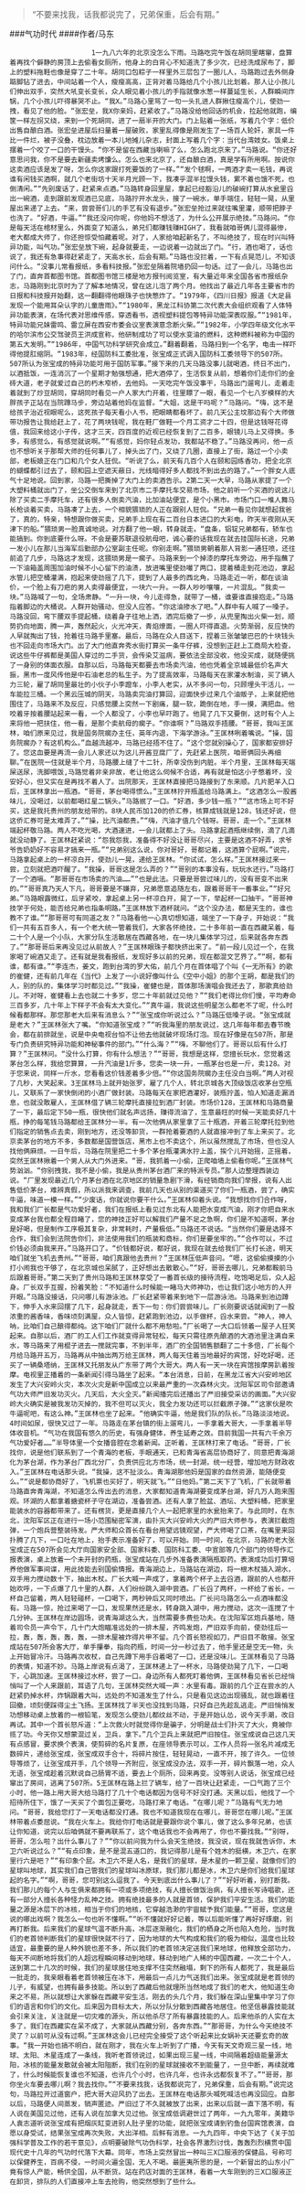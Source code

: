 > “不要来找我，话我都说完了，兄弟保重，后会有期。”

###气功时代
####作者/马东

						1一九八六年的北京没怎么下雨。马路吃完午饭在胡同里瞎窜，盘算着再找个僻静的房顶上去偷看女厕所，他身上的白背心不知道洗了多少次，已经洗成尿布了，脚上的塑料拖鞋也像是穿了二十年。胡同口包粽子一样里外三层包了一圈儿人，马路跑过去外侧身踮脚钻了进去，中间站着一个人，瘦瘦高高，正背对着马路给几个小孩儿比划着。那人让小孩儿们伸出双手，突然大吼变长变长，众人眼见着小孩儿的手指就像水葱一样蔓延生长，人群瞬间炸锅，几个小孩儿吓得暴哭不止。“我X。”马路心里骂了一句一头扎进人群揪住瘦高个儿，使劲一拽，看见了他的脸。“张宏垒，我X你亲妈，赶紧收了。”马路没给他回话的机会，拉起他就跑，编筐一样左拐又绕，来到一个死胡同，进了一扇半开的大门。门上贴着一张纸，写着几个字：低价出售自酿白酒。张宏垒进屋后扫量着一屋破败，家里乱得像是刚发生了一场百人轮奸，家具一件比一件烂，被子没叠，枕边放着一本儿地摊儿杂志，封面上写着几个字：当代台湾妓女。饭桌上摆着一个咬了一口的干馒头。“你不是留在西藏当喇嘛了么，怎么跑北京来了。”马路说。“你还好意思问我，你不是要去新疆卖烤馕么。怎么也来北京了，还自酿白酒，真是学有所用啊。按说你这卖酒应该是发了呀，怎么你这家跟打死要饭的了一样。”“发个毬啊，一两酒才卖一毛钱，再说谁有闲钱买酒啊，就几个老街坊十天半月光顾一下，我凑乎混半拉馒头钱，累不着也饿不死，也倒清闲。”“先别废话了，赶紧来点酒。”马路转身回里屋，拿起已经豁沿儿的破碗打算从水瓮里舀出一碗酒，走到跟前发现酒已见底，马路拧开水龙头，接了一碗水，单手端住，轻轻一晃，从里屋出来递了上去。“来，尝尝哥们儿的手艺有没有退步。”张宏垒抢过来就往嘴里灌，顺带把脖子也洗了。“好酒，牛逼。”“我还没问你呢，你他妈不想活了，为什么公开展示绝技。”马路问。“你是每天活在棺材里么，外面变了知道么，弟兄们都赚钱赚HIGH了，我看就咱哥俩儿混得最惨，老大都成大师了，你还担惊受怕藏着呢。对了，人家给咱起新名了，不叫绝技了，现在时兴叫特异功能，叫气功。”张宏垒放下碗，起身就要走，一边说着一边就出了门。“行，酒也喝了，话也说了，我还有急事得赶紧走了，天高水长，后会有期。”马路也没拦着，一下有点晃范儿，不知该问什么。“没事儿常看报纸，多看科技报。”张宏垒隔着院墙扔回一句话。过了一会儿，马路也出了门，直奔首都图书馆。首都图书馆三楼是地方报刊阅览室，有大量近年来全国各省市报纸杂志，马路刚到北京时为了了解本地情况，曾在这儿泡了两个月。他找出了最近几年各主要省市的日报和科技报开始翻，这一翻翻得他眼珠子也快憋炸了。“1979年，《四川日报》报道《大足县发现一个能用耳朵认字的儿童唐雨》。”“1980年，黑龙江科协第二次代表大会组织观看了人体特异功能表演，在场代表对思维传感，穿透看书，透视塑料提包等特异功能深表叹服。”“1981年，特异功能兄妹雷鸣、雷立屏在西安市委会议室表演意念断火柴。”“1982年，小学四年级文化水平的哈尔滨市公交驾驶员王洪成宣称，他研制成功了可以使水变油的燃料，这种燃料被称为中国的第五大发明。”“1986年，中国气功科学研究会成立。”翻着翻着，马路扫到一个名字，电击一样吓得他提肛缩阴。“1983年，经国防科工委批准，张宝成正式调入国防科工委领导下的507所。507所认为张宝成的特异功能可用于国防军事。”接下来的几天马路没事儿就喝酒，终日不出门，以酒抵饭，一连消沉了一个星期才勉强想通，把大酒停了，生活恢复从前，想着你们走你们的金砖大道，老子就爱过自己的朽木窄桥，去他妈。一天吃完午饭没事干，马路出门遛弯儿，走着走着就到了炒豆胡同，穿胡同时看见一户人家大门开着，往里瞟了一眼，看见一个七八岁模样的大胖孩子正站在当院蹲马步，旁边站着他妈在监督。“大姐，这是干吗呢？”马路问。“嗨，这不是给孩子治近视眼呢么，这死孩子每天看小人书，把眼睛都看坏了。前几天公主坟那边有个大师做带功报告让我给赶上了，花了两块钱呢，我在鞋厂做鞋一个月工资才二十四，但是这钱呀花得值，我回来给这小子传，这才三天，四百度的近视已经恢复到了二百多，眼镜儿马上又得换。多多，有感觉么，有感觉就说啊。”“有感觉，妈你轻点发功，我都站不稳了。”马路没再问，他一点也不想听关于那帮大师的任何事儿了，掉头出了门，又绕了几圈，直接上了街，路过一个小卖部，老板娘正在门口和几个女人狂侃。“听说了么，前天有几百个人在颐和园练香功，把全北京的蝴蝶都引过去了，颐和园上空遮天蔽日，光线暗得好多人都找不到出去的路了。”一个胖女人底气十足地说。回到家，马路一把撕掉了大门上的卖酒告示。2第二天一大早，马路从家提了一个大塑料桶就出门了，坐公交倒车来到了北京市二手摩托车交易市场，他之前听一个买酒的说这儿除了买卖二手摩托车，还有很多人倒卖汽油，比加油站便宜，是个小黑市。市场门口一堆人舞马长枪谈着买卖，马路凑了上去，一个相貌猥琐的人正在跟别人狂侃。“兄弟一看见你就想起我爸了，真的，特亲，特想跟你做买卖，兄弟手上现在有二百台日本进口的大彩电，昨天半夜刚从天津下的船。”猥琐男一脸真诚地说。对方翻了他一眼，转身就走。“盘条，铝锭兄弟都有，轿车也能搞到。你到底要什么呀。不会是要苏联退役航母吧，诚心要的话我现在就去挂国际长途，兄弟一发小儿在那儿当海军后勤部办公室副主任呢。你别走啊。”猥琐男朝着那人背影一通狂喷，还往前追了几步，马路这才发现，这猥琐男是一瘸子。马路来到一个掉漆的摩托车旁边，用手指蘸了一下油箱盖周围加油时候不小心留下的油渍，放进嘴里使劲嘬了两口，提着桶走到花池边，拿起水管儿把空桶灌满，抱起来使劲摇了几下，提到了人最多的西北角，马路走近一听，都在谈油价，一个脸上有刀疤的男人卖得最便宜，一块六一升。一群人吵吵嚷嚷，一片混乱。“我卖一块。”马路喊了一句，全场肃静。“一升一块，今儿走得急，就带了一桶，谁要谁直接抱走。”马路指着脚边的大桶说。人群开始骚动，但没人应答。“你这油掺水了吧。”人群中有人喊了一嗓子。马路没回，弯下腰双手提起桶，绕着身子往地上洒，洒完后撤了一步，从兜里掏出火柴一划，顺势扔向地面，腾一声，轰然起火，火光冲天，青焰燎面，一圈人吓得直退。火势渐弱，反应快的人早就掏出了钱，抢着往马路手里塞。最后，马路在众人目送下，捏着三张皱皱巴巴的十块钱头也不回走向市场大门。出了大门他直奔秀水街打算买一条牛仔裤，没想到正赶上工商局大检查，说这些牛仔裤都是美国人穿过的二手货，会传染艾滋病，要依法全部没收，他没买成，就随便挑了一身别的体面衣服。自那以后，马路每天都要去市场卖汽油，他也凭着全京城最低价名声大振，黑市一度风传他是中石油老总的私生子。为了提高效率，马路每天在家灌水制油，买了辆人力三轮，雇了胡同里最壮的小伙子小李蹬车，小李人老实，从不多问一句，只顾埋头干活儿，一车能拉三桶。一个黑云压城的阴天，马路卖完油打算回，迎面快步过来几个油贩子，上来就把他围住了，马路来不及反应，只感觉腰上突然一下剧痛，腿一软，跪倒在地，手一摸，满把血。他咬着牙按着腰站起来一看，一个人都没了，小李也早吓跑了。他晃了几下又要倒，这时有个人上来将他一把扶住，他一看，是那个卖航母的瘸子。“你谁啊？”马路双手捂腰。“哥哥，我叫王匡林，咱们原来见过，我是国务院瘸办主任，英年内退，下海学游泳。”王匡林咧着嘴说。“操，国务院瘸办？有这机构么。”血越流越冲，马路已经捂不住了。“这个您就别操心了，国家都安排好了。您这血要是再流一会儿人家还以为这儿开酱豆腐厂了，先赶紧上医院，咱哥俩回头再细聊。”在医院一住就是半个月，马路腰上缝了十二针，所幸没伤到内脏。半个月里，王匡林每天端屎送尿，洗脚喂饭,马路觉着非亲非故，老让他这么伺候不合适，再有就是怕这小子憋着坏，没安好心，但又实在是再找不着人了。出院那天，王匡林直接把马路接到了东来顺。几片肥羊入口后，王匡林拿出一瓶酒。“哥哥，茅台喝得惯么。”王匡林拧开瓶盖给马路满上。“这酒怎么一股酱味儿，没喝过，以前都喝红星二锅头。”马路抿了一口。“好酒，多少钱一瓶？”“这市场上可不好买，这是我托贵州的朋友给带的。8块人民币加120的侨汇券，核算成钱就是128，钱还好说，但这侨汇券可是太难弄了。”“操，比汽油都贵。”“嗨，汽油才值几个钱呀。哥哥，走一个。”王匡林端起杯敬马路。两人不吃光喝，大酒速进，一会儿就都上了头。马路拿起酒瓶继续倒，滴了几滴就没动静了。王匡林赶紧说：“怨我怨我，准备得不好没让哥哥尽兴，主要是这酒不好弄，求爷爷告奶奶好不容易才搞来一瓶。”“兄弟别这么说，你对哥好，哥都记着，这酒算个屁啊。”说完，马路拿起桌上的一杯凉白开，使劲儿一晃，递给王匡林。“你试试，怎么样。”王匡林接过来一尝，立刻就把酒吓醒了。“我操，哥哥这是怎么弄的？”“哥别的本事没有，玩玩水还行。”马路打了一个酒嗝。“那哥哥在市场卖的汽油……”“也是此法。只要是哥尝过味儿的，没有哥变不出来的。”“哥哥真乃天人下凡，哥哥要是不嫌弃，兄弟愿意追随左右，跟着哥哥干一番事业。”“好兄弟。”马路眼露微红，后牙紧咬，拿起桌上另一杯凉白开，晃了一下，举起杯一口抽干。“哥哥神技学于何处，能否给兄弟也指条明路。”王匡林放下酒杯就问。“这个没办法，都是天生的，谁也教不了谁。”“那哥哥可有同道之友？”马路看他一心真切想知道，端坐了一下身子，开始说：“我们一共有五百多人，有一个老大统一管着我们，大家各怀绝技，二十多年前一直在西藏呆着，每二十个人是一个小队，大家分队生活散居在西藏各地，在一块儿集体学习过，后来就各奔东西了。”“那哥哥后来再没见过从前故人？”王匡林眼珠子都快挤出来了。“前一段儿见过一个，在我家喝了碗酒又走了。还有就是我看报纸，发现好多以前的兄弟，现在都混文艺界了。”“啊，都有谁，都有谁。”“李连杰，姜文，跑到台湾的罗大佑，前几个月在首体唱了个叫《一无所有》的歌的崔健，还有前几年在《当代》上发了一小说好像叫什么《空中小姐》的那个王朔，都是我们的人，别的队的，集体学习时都见过。”“我操，崔健也是，首体那场演唱会我还去了，那歌真给劲儿。不对呀，崔健看上去也就二十多岁，您二十年前就过见他？”“我们老得比你们慢，平均寿命三百多岁，几十年上下样子不会有太大变化。”“真牛逼，我说这些明星怎么都老不了呢，什么时候看都那样。那您那老大后来有消息么？”“张宝成你听说过么？”马路压低嗓子说。“张宝成就是老大？”王匡林张大了嘴。“你知道张宝成？”“听我海里的朋友说过，这几年每年都去春节晚会，都在前排就坐，说是中央电视台怕不让他去他就破坏现场灯泡。现在好像是在507所，那是专门负责研究特异功能和神秘事件的部门。”“什么海？”“嗨，不聊他们了。哥哥以后有什么打算？”王匡林问。“没什么打算，你有什么想法？”“哥哥，我想是这样，您擅长玩水，您觉着这茅台怎么样，我给您算算，一升汽油是1斤多，您卖一块一升，一瓶茅台也是一斤，卖128。对于您来说，同样一斤水，您看看这价钱差着多少倍。”“你这国务院瘸办主任没白当啊。”两人对视了几秒，大笑起来。3王匡林马上就开始张罗，雇了几个人，转北京城各大顶级饭店收茅台空瓶儿，又联系了一家快倒闭的小酒厂做封装。马路每天在家把酒灌好，装瓶拧盖，怕人知道走漏消息，也就没敢雇人，王匡林借了辆三轮摩托直接拉到酒厂封装。市场价128，王匡林和马路商量了一下，最后定下50一瓶，很快他们就名声远扬，赚得流油了，生意最旺的时候一天能卖好几十瓶，挣的每笔钱马路都给王匡林分一半。有一次他俩从家里拿了三十瓶酒，开着三轮摩托拉到他们指定的销售点去卖，刚到地方，还没等卸货，一群抢着要酒的人就直接冲到了车上来买了。北京卖茅台的地方不多，多数都是国营饭店，黑市上也不卖这个，所以虽然搅乱了市场，但也没人找他俩麻烦。一日午后，马路在院里把二十多个茅台瓶灌满水拧上盖，挨个儿开始摇，正摇着，突然王匡林揪着一个男人从大门外进来。“哥，我抓着一小偷，正爬咱墙上偷看你呢。”王匡林气势汹汹。“你别拽我，我不是小偷，我是从贵州茅台酒厂来的特派专员。”那人边整理西装边说。“厂里发现最近几个月茅台酒在北京地区的销量急剧下滑，有经销商向我们举报，说有人出售低价茅台，难辨真假，所以派我来调查，我前几天也从别的渠道买了你们一瓶酒，尝了，确实牛逼，味道一模一样。”“少废话，你就说你要干什么。”王匡林仰着头说。“我想找你们合作呀，我和我们厂长都是气功爱好者，我们在报纸上看见过东北有人能把水变成汽油，刚才你把自来水变成茅台我也都全程目睹了，您的神技正好可以解我们产量不足之急啊，你们是不知道啊，茅台是好喝，但是制作工序极其复杂，非常耗时，产量极低。”马路还不说话。“当然你们要是选择不合作，我们会到法院告你们，非法使用我们的瓶装和商标，你们是要坐牢的。”“合作可以，不过价钱必须由我来开。”马路开口了。“价钱都好说，都好说，我现在就去给我们厂长打长途，明天咱们就坐飞机去贵州。”“哥哥，咱们真跟他去贵州？”王匡林压低声音问。“嗯，这偷偷摸摸的小打小闹我也干够了，在北京城也呆腻了，正好想出去散散心。”“好，哥哥去哪儿，兄弟都鞍前马后跟着哥哥。”第二天到了贵州马路和王匡林享受了一番首长级的接待流程，吃饱喝足后，众人起身。厂长双手互握，扮着笑脸：“不知道什么时候能一睹马大师神功，也让我们这小地方的人开开眼。”马路没接话，只问哪儿有游泳池。厂长赶紧带着来到地下一层游泳池。马路来到池边蹲下，伸手入水来回摆了几下，起身就走，丢下一句：你们尝尝味儿。厂长刚要说话就闻到了一股浓重的酱香味，香味顷刻满屋，众人皆惊，赶紧跑到池边，以手做杯，舀水来尝。“神人，神人呐，比咱们自己酿得都纯。这下咱们厂就什么都不用愁啦。”厂长喝了一大口后领着一屋子人狂笑起来。自那以后，酒厂的工人们工作就变得异常轻松，每天只需往原先酿酒的大酒池里注满自来水，等马路来了用棍子进去一搅就完事，不到半年，酒厂的全国销售额翻了二十多倍，厂长每个月给马路开五万，马路再从中抽出两万给王匡林，两人每天住着当地最好的宾馆，好吃好喝，还买了一辆桑塔纳，王匡林又托朋友从广东带了两个大哥大。两人有一天一块在宾馆按摩房趴着按摩。电视里正播着的一条新闻引得马路坐了起来。“本台消息，日前，在黑龙江省大兴安岭地区发生了大兴安岭火灾，本次火灾是新中国成立以来最严重的一次森林火灾。沈阳军区司令部邀请气功大师严旧发功灭火。几天后，大火全灭。”新闻播完后还播出了严旧接受采访的画面。”大兴安岭大火确实是被我发功灭掉的，我不但可以灭火，我全力发功还可以拦截原子弹。”“这家伙是吹牛逼呢吧，有这么神。”王匡林也坐了起来。“他确实牛逼，他是我们队的队长。”马路淡淡地说。4时间如尿，很快又过了一年。马路走在茅台镇的街上遛弯儿，一手拿着大哥大，一手拿着半导体收音机。“气功在我国有悠久的历史，有强身健体，养生延寿之效。目前我国一共有六千余万气功爱好者……”半导体里一个女播音腔在念着新闻。正听着，王匡林打来了电话。“哥哥，厂长找你，说是他们联系到了一个青海的老板，手眼通天，已和青海省高层协商好了，同意把青海湖化为茅台湖，作为茅台厂西北分厂，负责供应北方市场，统一封湖，统一经营，增加地方财政收入。”王匡林在电话那头说。“我操，这不扯淡么。青海湖那他妈是国家的自然资源，能随便变么。”“说是都协商好了，飞机票也买好了，明天就飞。”“日他妈。”第二天下了飞机，厂长就带着马路直奔青海湖，不知道怎么传出去的消息，大家都知道青海湖要变成茅台湖，好几万人跑来围观。环湖的人都拿着搪瓷杯子守在湖边，准备尝酒。还有人拿了脸盆、酒坛、大塑料桶，把家里能装水的容器都带来了。还有楞货，更是直接几个人一起把家里的水瓮抬来了。与此同时，在东北，沈阳军区正在进行一场小范围秘密军演，由扑灭大兴安岭大火的严旧大师参与，表演拦截炮弹，一个炮兵营整装待发。严大师和众首长在看台用望远镜观望，严大师喝了口茶，在嘴里来回扑腾了几下，一口吐在地上，抬手表示准备好了，可以开始。同一时间，在北京，马路的老大张宝成正在507所会见大厅向国家安全部、国家科委、国防科工委、中宣部等几个部门的领导作汇报表演，桌上放着一个未开封的药瓶，张宝成站在几步外准备表演隔瓶取药。表演成功后打算培养他做军事间谍，用此技能去别国偷情报。青海湖边上，马路站在湖边，将一根木杖插入湖水，双手用力搅动数十下，抽出木杖。厂长大喊一声成了，拿着两个杯子上去舀酒，跟前的人也都开始欢呼，一下点爆了几十里的人群，人们纷纷跳入湖中尝酒。厂长舀了两杯，一杯给了省长，一杯自己留着，两人轻轻碰杯，一口喝下，两秒钟后又同时喷出。厂长问马路怎么一点酒味都没有。马路一惊，抢过来喝了一口，发现果然还是水，转身跳入湖中，用力搅动，这次一连搅了十几分钟。王匡林在岸边圆场，说青海湖这么大，当然需要多费些功夫。在沈阳军区炮兵基地，随着司令员一声令下，几十门大炮瞄准远处的一排木屋，齐鸣发炮，严旧双手向前，使劲往后一拉，轰，轰，轰，轰，轰，一排木屋被炸得片甲不留。几个首长怒视如刀，严旧目不敢接。张宝成站在507所会客大厅，单手攥拳，指向药瓶，时间一分一秒过去了，他手里还是空无一物，头上开始冒冷汗。马路再次收杖，自己先蹲下用手舀着喝了一口，还是没味儿。王匡林看见了马路的表情，知道不妙。马路上岸说有点渴了，王匡林递上了一杯水，马路使劲晃了几下，一口喝下，心跳加速。王匡林接过水杯，尝了一口。身边所有人都死盯着他俩，王匡林看见省长已经悄悄叫了一个人来跟前，耳语了几句，王匡林突然大喊一声：水里有毒。跟前的几个正在尝水的人赶紧扔掉水杯，炸锅跟着大叫，远处的不知道发生了什么，只是看见这边出现骚乱，就也跟着往回撤，顷刻便踩得尘土飞扬。王匡林找了半天也没找到马路，只好自己先趁乱逃走。严旧悄悄发功想移动桌上放着的一根铅笔，发现怎么使劲儿都纹丝不动，于是开始认怂，说今天手潮，改日再试。其中一个首长怒斥道：“上次救火时就觉得你是骗子，分明是战士们扑灭了大火，竟被你揽了功。今天你又想蒙混过关，卫兵，拿下。”几个卫兵上来就把严旧按住。张宝成说自己这几天有点感冒，要求换个表演，使剪碎的名片复原，在座领导表示可以，工作人员将一张名片减成无数碎片，递给张宝成，张宝成双手合十，将碎片按住，轻轻晃动，一直不开，按了许久。一位领导等烦了，让张宝成开手，几个领导一齐附应，张宝成没办法，双手一开，碎片飘落一地，众人无语，张宝成趁着沉默说自己肠胃不适，要去上个厕所，回来再变。没等别人说话，张宝成已经窜出了房间，逃离了507所。5王匡林在路上拦了辆车，给了一百块让赶紧走，一口气跑了三个小时，他一路上用大哥大给马路打了几十个电话都因为信号不好没打通。天黑以后，他找了一个招待所住下，饿了一天买了个面包正要吃，马路打来了电话。“在哪儿呢？”马路有气无力地问。“哥哥，我给您打了一天电话都没打通。我也不知道我现在在哪儿，哥哥您在哪儿呢。”王匡林带着点委屈说。“我在火车上。我给你打电话就是要跟你说个事儿，做了这么多年兄弟，也该让你知道，说完以后咱俩就不要再联系了，这个电话我也不会再用了，你也不要找我。”“别呀，哥哥，怎么啦？出什么事儿了？”“你以前问我为什么会天生绝技，我没说，现在我就告诉你，木卫六听说过么？”“有点印象，是不是混五道口的，我记得那儿是有个姓木的挺横，木卫六，在家里行六是吧？”“有印象个屁。木卫六不是人名，是我们的星球，是木星的一颗卫星，就像你们的星球叫地球，其实我们自己管我们的星球叫冰原球，我们那儿都是冰，木卫六是你们给我们星球起的名字。”“啊，哥哥，您可别这么逗我了。今天到底出什么事儿了？”“好好听着，别打断我。我们那儿的每个人与生俱来都拥有一项或多项绝技，有人擅长做饭治病，有人擅长写诗唱歌，还有一部分人擅长各种怪力乱神之技。拥有绝技最多的人就是首领，保护我们平安生活。我们的能量之源是冰层下的冰核，相当于你们的地核，它穿越浩渺的宇宙赋予我们能量。”“哥哥，您这是说的哪出戏啊？我怎么一句也听不懂啊。”“听不懂就好好记着，等以后能听懂了再好好琢磨，别再打断我。后来我们的星球气温不断升高，冰层逐渐融化，我们的栖身之所也陷入危险，当时我们的老首领判断我们的星球很快就不行了，因为地球的大气构成和我们的极为相似，温度也比较适宜，最重要的是人种外貌也差不多，所以我们的老首领决定送我们来地球，他释放全部功力，每天不间断地将我们的人超远程瞬间移动到地球，移动到地广人稀的中国西藏，一次二十个人，送到第二十几次的时候，我们的星球居住地支撑不住突然融塌，剩下的所有人都死了，我是最后一批走的，我亲眼看着老首领被压在冰下，用最后一点儿力气送我们出来。张宝成就是老首领的儿子，有威望，也拥有最多技能。所以到了西藏后他就理所当然地成了我们的老大，他知道生命来之不易，所以就想让大家躲在西藏平安生活，刚去的头几个月，我们躲在深山里集中学习了你们的语言和你们的文化。后来因为目标太大，所以分队分散到西藏各地居住。他坚信暴露技能就会引来关注，关注就是一切灾难的源头，所以他杀尽了所有暴露技能的人。后来他杀的人实在太多了，我们在西藏实在呆不成了，大家就从西藏分别，各奔东西。”“那哥哥，为什么今天绝技不灵了？以前可从没有过啊。”王匡林这会儿已经完全接受了这个听起来比女娲补天还要玄奇的故事。“我一开始也搞不明白，就在刚才，我在火车上听到了广播，今天有天文奇观三星一线，地球、太阳、木星连成了一条线，我听老首领说过，如果出现三星一线，中间隔着超级能量源太阳，冰核的能量发散就会被太阳阻断，我们在别的星球就接收不到能量了，一旦中断，再续就难了，什么时候能恢复谁也不知道，也许几个小时，也许几年，也许永远都恢复不了。”“哥哥，那你坐火车要去哪儿啊？我去找你。”“不要来找我，话我都说完了，兄弟保重，后会有期。”说完这句，马路拉开过道窗户，把大哥大迎风扔了出去。王匡林在电话那头喊死喊活也再没回应。自那以后，马路便人间蒸发，销声匿迹。严旧过了不久就被放了出来，出来以后就一直下落不明，有人说在美国见过他，还有人说在加拿大见过他。张宝成低调避世过了两年，一九九零年，美籍华人袁志道听说张宝成有把烟灰缸变进别人肚子里的功能，就把张宝成请到钓鱼台国宾馆表演，自愿以身受试，结果张宝成再次失败，大出洋相。后鲜有消息。一九九四年，中央下达了《关于加强科学普及工作的若干意见》，点明要破除气功伪科学，社会各界激烈讨伐，轰轰烈烈横贯中国现代史十几年的气功时代落下大幕。同年，市场上突然冒出一种叫三X口服液的保健品，号称可以保健养生，百病不侵，一时间火遍全国，无人不喝。最匪夷所思的是，一个新冒出的山东小厂竟有惊人产能，畅供全国，从不断货。站在药店对面的王匡林，看着一大车刚到的三X口服液正在卸货，排队的人们直接冲上车去抢购，他突然想到了些什么。			  		